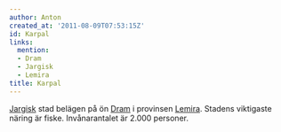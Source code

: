 ```yaml
---
author: Anton
created_at: '2011-08-09T07:53:15Z'
id: Karpal
links:
  mention:
  - Dram
  - Jargisk
  - Lemira
title: Karpal
---
```


[Jargisk] stad belägen på ön [Dram] i provinsen [Lemira]. Stadens viktigaste näring är fiske.
Invånarantalet är 2.000 personer.

  [Jargisk]: Jargisk
  [Dram]: Dram
  [Lemira]: Lemira
